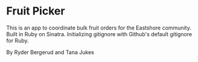 # Fruit Picker

This is an app to coordinate bulk fruit orders for the Eastshore community.  Built in Ruby on Sinatra.  Initializing gitignore with Github's default gitignore for Ruby.

By Ryder Bergerud and Tana Jukes
